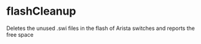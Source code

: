 # flashCleanup
Deletes the unused .swi files in the flash of Arista switches and reports the free space
